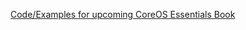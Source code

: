 [Code/Examples for upcoming CoreOS Essentials Book](https://www.packtpub.com/networking-and-servers/coreos-essentials)


